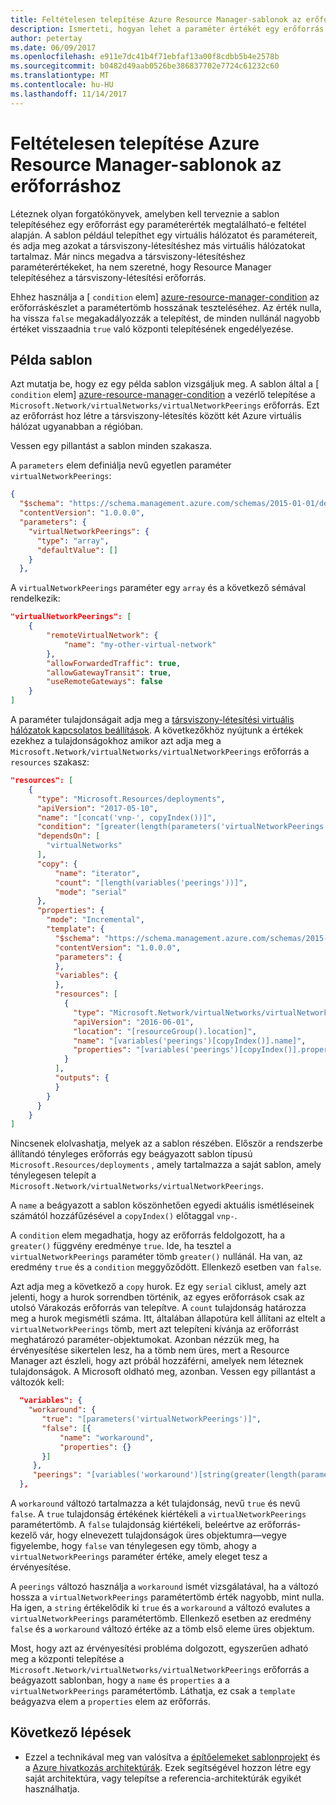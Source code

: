 ```yaml
---
title: Feltételesen telepítése Azure Resource Manager-sablonok az erőforráshoz
description: Ismerteti, hogyan lehet a paraméter értékét egy erőforrás dependending feltételesen telepítése Azure Resource Manager sablonok bővítése
author: petertay
ms.date: 06/09/2017
ms.openlocfilehash: e911e7dc41b4f71ebfaf13a00f8cdbb5b4e2578b
ms.sourcegitcommit: b0482d49aab0526be386837702e7724c61232c60
ms.translationtype: MT
ms.contentlocale: hu-HU
ms.lasthandoff: 11/14/2017
---
```

# <a name="conditionally-deploy-a-resource-in-an-azure-resource-manager-template"></a>Feltételesen telepítése Azure Resource Manager-sablonok az erőforráshoz

Léteznek olyan forgatókönyvek, amelyben kell terveznie a sablon telepítéséhez egy erőforrást egy paraméterérték megtalálható-e feltétel alapján. A sablon például telepíthet egy virtuális hálózatot és paramétereit, és adja meg azokat a társviszony-létesítéshez más virtuális hálózatokat tartalmaz. Már nincs megadva a társviszony-létesítéshez paraméterértékeket, ha nem szeretné, hogy Resource Manager telepítéséhez a társviszony-létesítési erőforrás.

Ehhez használja a [ `condition` elem] [ azure-resource-manager-condition] az erőforráskészlet a paramétertömb hosszának teszteléséhez. Az érték nulla, ha vissza `false` megakadályozzák a telepítést, de minden nullánál nagyobb értéket visszaadnia `true` való központi telepítésének engedélyezése.

## <a name="example-template"></a>Példa sablon

Azt mutatja be, hogy ez egy példa sablon vizsgáljuk meg. A sablon által a [ `condition` elem] [ azure-resource-manager-condition] a vezérlő telepítése a `Microsoft.Network/virtualNetworks/virtualNetworkPeerings` erőforrás. Ezt az erőforrást hoz létre a társviszony-létesítés között két Azure virtuális hálózat ugyanabban a régióban.

Vessen egy pillantást a sablon minden szakasza.

A `parameters` elem definiálja nevű egyetlen paraméter `virtualNetworkPeerings`: 

```json
{
  "$schema": "https://schema.management.azure.com/schemas/2015-01-01/deploymentTemplate.json#",
  "contentVersion": "1.0.0.0",
  "parameters": {
    "virtualNetworkPeerings": {
      "type": "array",
      "defaultValue": []
    }
  },
```
A `virtualNetworkPeerings` paraméter egy `array` és a következő sémával rendelkezik:

```json
"virtualNetworkPeerings": [
    {
        "remoteVirtualNetwork": {
            "name": "my-other-virtual-network"
        },
        "allowForwardedTraffic": true,
        "allowGatewayTransit": true,
        "useRemoteGateways": false
    }
]
```

A paraméter tulajdonságait adja meg a [társviszony-létesítési virtuális hálózatok kapcsolatos beállítások][vnet-peering-resource-schema]. A következőkhöz nyújtunk a értékek ezekhez a tulajdonságokhoz amikor azt adja meg a `Microsoft.Network/virtualNetworks/virtualNetworkPeerings` erőforrás a `resources` szakasz:

```json
"resources": [
    {
      "type": "Microsoft.Resources/deployments",
      "apiVersion": "2017-05-10",
      "name": "[concat('vnp-', copyIndex())]",
      "condition": "[greater(length(parameters('virtualNetworkPeerings')), 0)]",
      "dependsOn": [
        "virtualNetworks"
      ],
      "copy": {
          "name": "iterator",
          "count": "[length(variables('peerings'))]",
          "mode": "serial"
      },
      "properties": {
        "mode": "Incremental",
        "template": {
          "$schema": "https://schema.management.azure.com/schemas/2015-01-01/deploymentTemplate.json#",
          "contentVersion": "1.0.0.0",
          "parameters": {
          },
          "variables": {
          },
          "resources": [
            {
              "type": "Microsoft.Network/virtualNetworks/virtualNetworkPeerings",
              "apiVersion": "2016-06-01",
              "location": "[resourceGroup().location]",
              "name": "[variables('peerings')[copyIndex()].name]",
              "properties": "[variables('peerings')[copyIndex()].properties]"
            }
          ],
          "outputs": {
          }
        }
      }
    }
]
```
Nincsenek elolvashatja, melyek az a sablon részében. Először a rendszerbe állítandó tényleges erőforrás egy beágyazott sablon típusú `Microsoft.Resources/deployments` , amely tartalmazza a saját sablon, amely ténylegesen telepít a `Microsoft.Network/virtualNetworks/virtualNetworkPeerings`.

A `name` a beágyazott a sablon köszönhetően egyedi aktuális ismétléseinek számától hozzáfűzésével a `copyIndex()` előtaggal `vnp-`. 

A `condition` elem megadhatja, hogy az erőforrás feldolgozott, ha a `greater()` függvény eredménye `true`. Ide, ha tesztel a `virtualNetworkPeerings` paraméter tömb `greater()` nullánál. Ha van, az eredmény `true` és a `condition` meggyőződött. Ellenkező esetben van `false`.

Azt adja meg a következő a `copy` hurok. Ez egy `serial` ciklust, amely azt jelenti, hogy a hurok sorrendben történik, az egyes erőforrások csak az utolsó Várakozás erőforrás van telepítve. A `count` tulajdonság határozza meg a hurok megismétli száma. Itt, általában állapotúra kell állítani az eltelt a `virtualNetworkPeerings` tömb, mert azt telepíteni kívánja az erőforrást meghatározó paraméter-objektumokat. Azonban nézzük meg, ha érvényesítése sikertelen lesz, ha a tömb nem üres, mert a Resource Manager azt észleli, hogy azt próbál hozzáférni, amelyek nem léteznek tulajdonságok. A Microsoft oldható meg, azonban. Vessen egy pillantást a változók kell:

```json
  "variables": {
    "workaround": {
       "true": "[parameters('virtualNetworkPeerings')]",
       "false": [{
           "name": "workaround",
           "properties": {}
       }]
     },
     "peerings": "[variables('workaround')[string(greater(length(parameters('virtualNetworkPeerings')), 0))]]"
  },
```

A `workaround` változó tartalmazza a két tulajdonság, nevű `true` és nevű `false`. A `true` tulajdonság értékének kiértékeli a `virtualNetworkPeerings` paramétertömb. A `false` tulajdonság kiértékeli, beleértve az erőforrás-kezelő vár, hogy elnevezett tulajdonságok üres objektumra&mdash;vegye figyelembe, hogy `false` van ténylegesen egy tömb, ahogy a `virtualNetworkPeerings` paraméter értéke, amely eleget tesz a érvényesítése. 

A `peerings` változó használja a `workaround` ismét vizsgálatával, ha a változó hossza a `virtualNetworkPeerings` paramétertömb érték nagyobb, mint nulla. Ha igen, a `string` értékelődik ki `true` és a `workaround` a változó evalutes a `virtualNetworkPeerings` paramétertömb. Ellenkező esetben az eredmény `false` és a `workaround` változó értéke az a tömb első eleme üres objektum.

Most, hogy azt az érvényesítési probléma dolgozott, egyszerűen adható meg a központi telepítése a `Microsoft.Network/virtualNetworks/virtualNetworkPeerings` erőforrás a beágyazott sablonban, hogy a `name` és `properties` a a `virtualNetworkPeerings` paramétertömb. Láthatja, ez csak a `template` beágyazva elem a `properties` elem az erőforrás.

## <a name="next-steps"></a>Következő lépések

* Ezzel a technikával meg van valósítva a [építőelemeket sablonprojekt](https://github.com/mspnp/template-building-blocks) és a [Azure hivatkozás architektúrák](/azure/architecture/reference-architectures/). Ezek segítségével hozzon létre egy saját architektúra, vagy telepítse a referencia-architektúrák egyikét használhatja.

<!-- links -->
[azure-resource-manager-condition]: /azure/azure-resource-manager/resource-group-authoring-templates#resources
[azure-resource-manager-variable]: /azure/azure-resource-manager/resource-group-authoring-templates#variables
[vnet-peering-resource-schema]: /azure/templates/microsoft.network/virtualnetworks/virtualnetworkpeerings